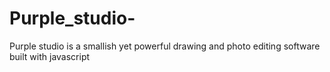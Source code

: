 # Purple_studio-
Purple studio is a smallish yet powerful drawing and photo editing software built with javascript 
